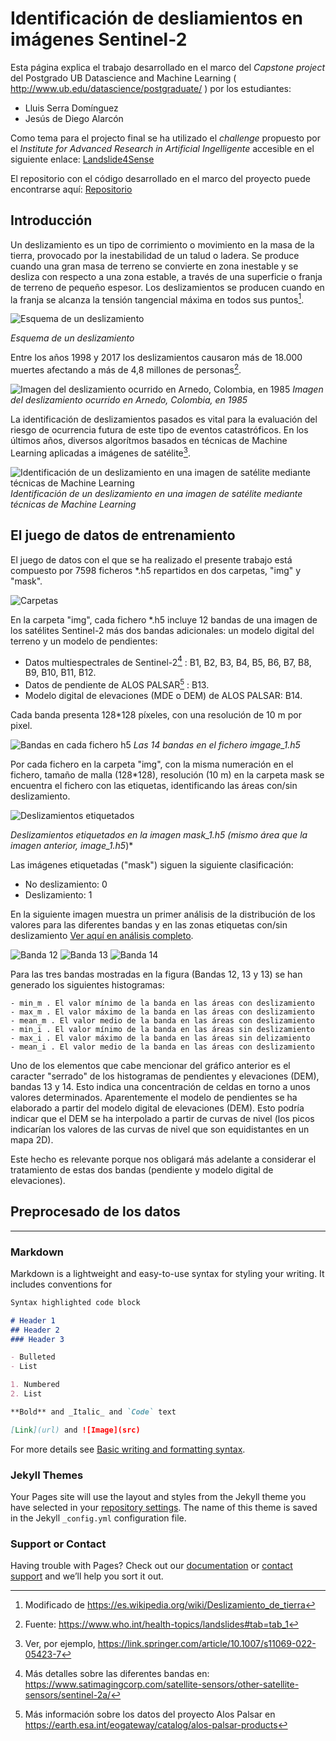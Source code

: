 # Identificación de desliamientos en imágenes Sentinel-2

Esta página explica el trabajo desarrollado en el marco del *Capstone project* del Postgrado UB Datascience and Machine Learning (  http://www.ub.edu/datascience/postgraduate/ ) por los estudiantes:
- Lluis Serra Domínguez
- Jesús de Diego Alarcón

Como tema para el projecto final se ha utilizado el *challenge* propuesto por el *Institute for Advanced Research in Artificial Ingelligente* accesible en el siguiente enlace: [Landslide4Sense](https://www.iarai.ac.at/landslide4sense/)

El repositorio con el código desarrollado en el marco del proyecto puede encontrarse aquí: [Repositorio](https://github.com/SERRA17/landslide-susceptibility)

## Introducción

Un deslizamiento es un tipo de corrimiento o movimiento en la masa de la tierra, provocado por la inestabilidad de un talud o ladera. Se produce cuando una gran masa de terreno se convierte en zona inestable y se desliza con respecto a una zona estable, a través de una superficie o franja de terreno de pequeño espesor. Los deslizamientos se producen cuando en la franja se alcanza la tensión tangencial máxima en todos sus puntos[^1].

![Esquema de un deslizamiento](https://www.idahogeology.org/uploads/landslides/landslide_terms.jpg)

*Esquema de un deslizamiento*

Entre los años 1998 y 2017 los deslizamientos causaron más de 18.000 muertes afectando a más de 4,8 millones de personas[^2]. 

![Imagen del deslizamiento ocurrido en Arnedo, Colombia, en 1985](https://imgix.ranker.com/user_node_img/50084/1001672440/original/armero-tragedy-photo-u1?auto=format&q=60&fit=crop&fm=pjpg&dpr=2&w=650)
*Imagen del deslizamiento ocurrido en Arnedo, Colombia, en 1985*

La identificación de deslizamientos pasados es vital para la evaluación del riesgo de ocurrencia futura de este tipo de eventos catastróficos. En los últimos años, diversos algorítmos basados en técnicas de Machine Learning aplicadas a imágenes de satélite[^3].

![Identificación de un deslizamiento en una imagen de satélite mediante técnicas de *Machine Learning*](https://www.iarai.ac.at/landslide4sense/wp-content/uploads/sites/5/2022/03/landslide_image_main-02.png)
*Identificación de un deslizamiento en una imagen de satélite mediante técnicas de Machine Learning*

## El juego de datos de entrenamiento

El juego de datos con el que se ha realizado el presente trabajo está compuesto por 7598 ficheros \*.h5 repartidos en dos carpetas, "img" y "mask".

![Carpetas](./img/training_folder.png)

En la carpeta "img", cada fichero \*.h5 incluye 12 bandas de una imagen de los satélites Sentinel-2 más dos bandas adicionales: un modelo digital del terreno y un modelo de pendientes:

- Datos multiespectrales de Sentinel-2[^4] : B1, B2, B3, B4, B5, B6, B7, B8, B9, B10, B11, B12.
- Datos de pendiente de ALOS PALSAR[^5] : B13.
- Modelo digital de elevaciones (MDE o DEM) de ALOS PALSAR: B14.

Cada banda presenta 128\*128 píxeles, con una resolución de 10 m por pixel.

![Bandas en cada fichero h5](./img/bandas_sentinel.png)
*Las 14 bandas en el fichero imgage_1.h5*


Por cada fichero en la carpeta "img", con la misma numeración en el fichero, tamaño de malla (128\*128), resolución (10 m) en la carpeta mask se encuentra el fichero con las etiquetas, identificando las áreas con/sin deslizamiento.

![Deslizamientos etiquetados](./img/mask_landslide.png)

*Deslizamientos etiquetados en la imagen mask_1.h5 (mismo área que la imagen anterior, image_1.h5*)*

Las imágenes etiquetadas ("mask") siguen la siguiente clasificación:
- No deslizamiento: 0
- Deslizamiento: 1

En la siguiente imagen muestra un primer análisis de la distribución de los valores para las diferentes bandas y en las zonas etiquetas con/sin deslizamiento [Ver aquí en análisis completo](https://github.com/SERRA17/landslide-susceptibility/blob/main/testing%20the%20dataset/Analisis%20de%20im%C3%A1genes.ipynb). 

![Banda 12](./img/analisis_bandas_b12.png)
![Banda 13](./img/analisis_bandas_b13.png)
![Banda 14](./img/analisis_bandas_b14.png)

Para las tres bandas mostradas en la figura (Bandas 12, 13 y 13) se han generado los siguientes histogramas:
```
- min_m . El valor mínimo de la banda en las áreas con deslizamiento
- max_m . El valor máximo de la banda en las áreas con deslizamiento
- mean_m . El valor medio de la banda en las áreas con deslizamiento
- min_i . El valor mínimo de la banda en las áreas sin deslizamiento
- max_i . El valor máximo de la banda en las áreas sin delizamiento
- mean_i . El valor medio de la banda en las áreas con deslizamiento
```

Uno de los elementos que cabe mencionar del gráfico anterior es el caracter "serrado" de los histogramas de pendientes y elevaciones (DEM), bandas 13 y 14. Esto indica una concentración de celdas en torno a unos valores determinados. Aparentemente el modelo de pendientes se ha elaborado a partir del modelo digital de elevaciones (DEM). Esto podría indicar que el DEM se ha interpolado a partir de curvas de nivel (los picos indicarían los valores de las curvas de nivel que son equidistantes en un mapa 2D).

Este hecho es relevante porque nos obligará más adelante a considerar el tratamiento de estas dos bandas (pendiente y modelo digital de elevaciones).

## Preprocesado de los datos


-------------------------------------------------------------------------

### Markdown

Markdown is a lightweight and easy-to-use syntax for styling your writing. It includes conventions for

```markdown
Syntax highlighted code block

# Header 1
## Header 2
### Header 3

- Bulleted
- List

1. Numbered
2. List

**Bold** and _Italic_ and `Code` text

[Link](url) and ![Image](src)
```

For more details see [Basic writing and formatting syntax](https://docs.github.com/en/github/writing-on-github/getting-started-with-writing-and-formatting-on-github/basic-writing-and-formatting-syntax).

### Jekyll Themes

Your Pages site will use the layout and styles from the Jekyll theme you have selected in your [repository settings](https://github.com/SERRA17/landslide-susceptibility/settings/pages). The name of this theme is saved in the Jekyll `_config.yml` configuration file.

### Support or Contact

Having trouble with Pages? Check out our [documentation](https://docs.github.com/categories/github-pages-basics/) or [contact support](https://support.github.com/contact) and we’ll help you sort it out.

[^1]: Modificado de https://es.wikipedia.org/wiki/Deslizamiento_de_tierra
[^2]: Fuente: https://www.who.int/health-topics/landslides#tab=tab_1 
[^3]: Ver, por ejemplo, https://link.springer.com/article/10.1007/s11069-022-05423-7 
[^4]: Más detalles sobre las diferentes bandas en: https://www.satimagingcorp.com/satellite-sensors/other-satellite-sensors/sentinel-2a/ 
[^5]: Más información sobre los datos del proyecto Alos Palsar en https://earth.esa.int/eogateway/catalog/alos-palsar-products
